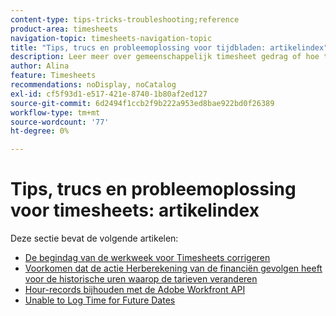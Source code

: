 ```yaml
---
content-type: tips-tricks-troubleshooting;reference
product-area: timesheets
navigation-topic: timesheets-navigation-topic
title: "Tips, trucs en probleemoplossing voor tijdbladen: artikelindex"
description: Leer meer over gemeenschappelijk timesheet gedrag of hoe te om potentiële problemen met timesheets in de volgende artikelen problemen op te lossen.
author: Alina
feature: Timesheets
recommendations: noDisplay, noCatalog
exl-id: cf5f93d1-e517-421e-8740-1b80af2ed127
source-git-commit: 6d2494f1ccb2f9b222a953ed8bae922bd0f26389
workflow-type: tm+mt
source-wordcount: '77'
ht-degree: 0%

---
```


# Tips, trucs en probleemoplossing voor timesheets: artikelindex

Deze sectie bevat de volgende artikelen:

* [De begindag van de werkweek voor Timesheets corrigeren](../../timesheets/tips-tricks-and-troubleshooting/correct-start-day-of-work-week.md)
* [Voorkomen dat de actie Herberekening van de financiën gevolgen heeft voor de historische uren waarop de tarieven veranderen](../../timesheets/tips-tricks-and-troubleshooting/prevent-recalculate-finance-action.md)
* [Hour-records bijhouden met de Adobe Workfront API](../../timesheets/tips-tricks-and-troubleshooting/track-hour-records-with-wfapi.md)
* [Unable to Log Time for Future Dates](../../timesheets/tips-tricks-and-troubleshooting/unable-to-log-time-future-dates.md)

